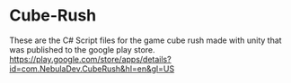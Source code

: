 # Cube-Rush
These are the C# Script files for the game cube rush made with unity that was published to the google play store. 
                 https://play.google.com/store/apps/details?id=com.NebulaDev.CubeRush&hl=en&gl=US

